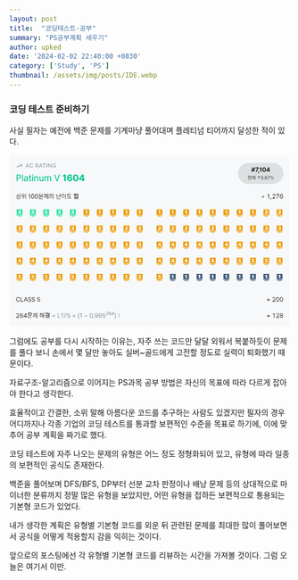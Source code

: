 ```yaml
---
layout: post
title:  "코딩테스트-공부"
summary: "PS공부계획 세우기"
author: upked
date: '2024-02-02 22:40:00 +0830'
category: ['Study', 'PS']
thumbnail: /assets/img/posts/IDE.webp
---
```


### 코딩 테스트 준비하기

사실 필자는 예전에 백준 문제를 기계마냥 풀어대며 플레티넘 티어까지 달성한 적이 있다.

![image-20240202230105366](/assets/img/posts/Baekjon.png)

그럼에도 공부를 다시 시작하는 이유는, 자주 쓰는 코드만 달달 외워서 복붙하듯이 문제를 풀다 보니 손에서 몇 달만 놓아도 실버~골드에게 고전할 정도로 실력이 퇴화했기 때문이다.

자료구조-알고리즘으로 이어지는 PS과목 공부 방법은 자신의 목표에 따라 다르게 잡아야 한다고 생각한다.

효율적이고 간결한, 소위 말해 아름다운 코드를  추구하는 사람도 있겠지만 필자의 경우 어디까지나 각종 기업의 코딩 테스트를 통과할 보편적인 수준을 목표로 하기에, 이에 맞추어 공부 계획을 짜기로 했다.

코딩 테스트에 자주 나오는 문제의 유형은 어느 정도 정형화되어 있고, 유형에 따라 일종의 보편적인 공식도 존재한다.

백준을 풀어보며 DFS/BFS, DP부터 선분 교차 판정이나 배낭 문제 등의 상대적으로 마이너한 분류까지 정말 많은 유형을 보았지만, 어떤 유형을 접하든 보편적으로 통용되는 기본형 코드가 있었다.

내가 생각한 계획은 유형별 기본형 코드를 외운 뒤 관련된 문제를 최대한 많이 풀어보면서 공식을 어떻게 적용할지 감을 익히는 것이다.



앞으로의 포스팅에선 각 유형별 기본형 코드를 리뷰하는 시간을 가져볼 것이다. 그럼 오늘은 여기서 이만.